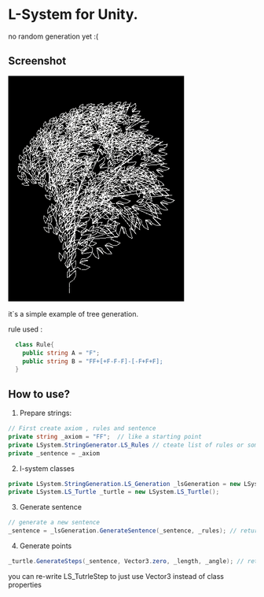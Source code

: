 # L-System for Unity.
no random generation yet :(
## Screenshot
![Tree](/gitjubimage.png?raw=true "Random tree")

it`s a simple example of tree generation.

rule used : 
```C#
  class Rule{
    public string A = "F";
    public string B = "FF+[+F-F-F]-[-F+F+F];
  }
```
## How to use?
1. Prepare strings:

```C#
// First create axiom , rules and sentence
private string _axiom = "FF";  // like a starting point
private LSystem.StringGenerator.LS_Rules // cteate list of rules or something
private _sentence = _axiom 
```

2. l-system classes
```C#
private LSystem.StringGeneration.LS_Generation _lsGeneration = new LSystem.StringGeneration.LS_Generation(); // l-system generator
private LSystem.LS_Turtle _turtle = new LSystem.LS_Turtle();
```
3. Generate sentence
```C#
// generate a new sentence
_sentence = _lsGeneration.GenerateSentence(_sentence, _rules); // return a string
```
4. Generate points
```C#
_turtle.GenerateSteps(_sentence, Vector3.zero, _length, _angle); // return a  TurtleStep class (vector3 position, direction; int length);
```
you can re-write LS_TutrleStep to just use Vector3 instead of class properties
